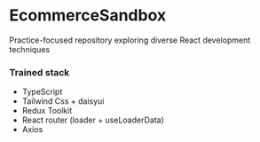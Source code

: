 # EcommerceSandbox
Practice-focused repository exploring diverse React development techniques
### Trained stack
- TypeScript
- Tailwind Css + daisyui
- Redux Toolkit
- React router (loader + useLoaderData)
- Axios
